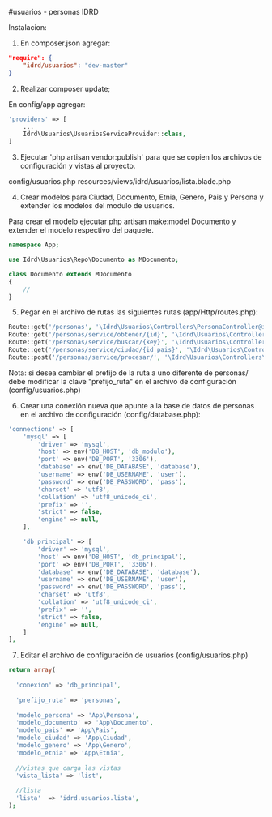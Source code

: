 #usuarios - personas IDRD

Instalacion:

1. En composer.json agregar:

```json
"require": {
    "idrd/usuarios": "dev-master"
}
```

2. Realizar composer update;

En config/app agregar:

```php
'providers' => [
	...
    Idrd\Usuarios\UsuariosServiceProvider::class,
]
```

3. Ejecutar 'php artisan vendor:publish' para que se copien los archivos de configuración y vistas al proyecto.

config/usuarios.php
resources/views/idrd/usuarios/lista.blade.php

4. Crear modelos para Ciudad, Documento, Etnia, Genero, Pais y Persona y extender los modelos del modulo de usuarios.

Para crear el modelo ejecutar php artisan make:model Documento y extender el modelo respectivo del paquete.

```php
namespace App;

use Idrd\Usuarios\Repo\Documento as MDocumento;

class Documento extends MDocumento
{
    //
}
```

5. Pegar en el archivo de rutas las siguientes rutas (app/Http/routes.php):

```php
Route::get('/personas', '\Idrd\Usuarios\Controllers\PersonaController@index');
Route::get('/personas/service/obtener/{id}', '\Idrd\Usuarios\Controllers\PersonaController@obtener');
Route::get('/personas/service/buscar/{key}', '\Idrd\Usuarios\Controllers\PersonaController@buscar');
Route::get('/personas/service/ciudad/{id_pais}', '\Idrd\Usuarios\Controllers\LocalizacionController@buscarCiudades');
Route::post('/personas/service/procesar/', '\Idrd\Usuarios\Controllers\PersonaController@procesar');
```

Nota: si desea cambiar el prefijo de la ruta a uno diferente de personas/ debe modificar la clave "prefijo_ruta" en el archivo de configuración (config/usuarios.php)

6. Crear una conexión nueva que apunte a la base de datos de personas en el archivo de configuración (config/database.php): 

```php
'connections' => [
    'mysql' => [
        'driver' => 'mysql',
        'host' => env('DB_HOST', 'db_modulo'),
        'port' => env('DB_PORT', '3306'),
        'database' => env('DB_DATABASE', 'database'),
        'username' => env('DB_USERNAME', 'user'),
        'password' => env('DB_PASSWORD', 'pass'),
        'charset' => 'utf8',
        'collation' => 'utf8_unicode_ci',
        'prefix' => '',
        'strict' => false,
        'engine' => null,
    ],

    'db_principal' => [
        'driver' => 'mysql',
        'host' => env('DB_HOST', 'db_principal'),
        'port' => env('DB_PORT', '3306'),
        'database' => env('DB_DATABASE', 'database'),
        'username' => env('DB_USERNAME', 'user'),
        'password' => env('DB_PASSWORD', 'pass'),
        'charset' => 'utf8',
        'collation' => 'utf8_unicode_ci',
        'prefix' => '',
        'strict' => false,
        'engine' => null,
    ]
],
```

7. Editar el archivo de configuración de usuarios (config/usuarios.php)

```php
return array( 
 
  'conexion' => 'db_principal', 
   
  'prefijo_ruta' => 'personas', 
 
  'modelo_persona' => 'App\Persona', 
  'modelo_documento' => 'App\Documento', 
  'modelo_pais' => 'App\Pais', 
  'modelo_ciudad' => 'App\Ciudad', 
  'modelo_genero' => 'App\Genero', 
  'modelo_etnia' => 'App\Etnia', 
   
  //vistas que carga las vistas 
  'vista_lista' => 'list', 
 
  //lista 
  'lista'  => 'idrd.usuarios.lista', 
);
```
